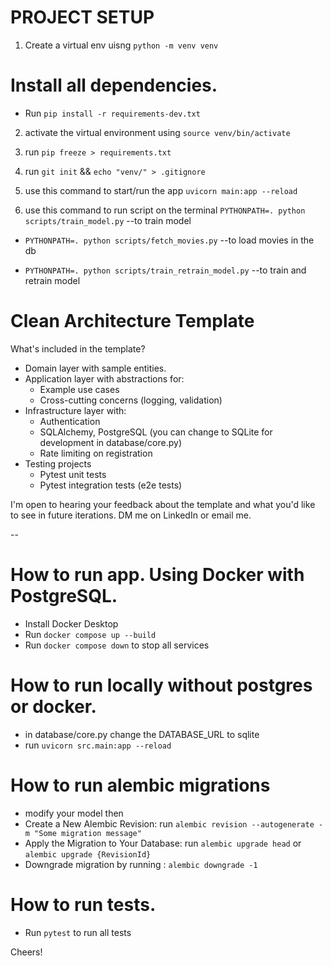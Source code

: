 # PROJECT SETUP
1. Create a virtual env uisng  `python -m venv venv`


# Install all dependencies.
- Run `pip install -r requirements-dev.txt`

2. activate the virtual environment using  `source venv/bin/activate`

4. run `pip freeze > requirements.txt` 

5. run `git init` &&  `echo "venv/" > .gitignore`

6. use this command to start/run the app  `uvicorn main:app --reload`

7. use this command to run script on the terminal `PYTHONPATH=. python scripts/train_model.py` --to train model
- `PYTHONPATH=. python scripts/fetch_movies.py` --to load movies in the db
 
- `PYTHONPATH=. python scripts/train_retrain_model.py` --to train and retrain model



# Clean Architecture Template

What's included in the template?

- Domain layer with sample entities.
- Application layer with abstractions for:
  - Example use cases
  - Cross-cutting concerns (logging, validation)
- Infrastructure layer with:
  - Authentication
  - SQLAlchemy, PostgreSQL (you can change to SQLite for development in database/core.py)
  - Rate limiting on registration
- Testing projects
  - Pytest unit tests
  - Pytest integration tests (e2e tests)

I'm open to hearing your feedback about the template and what you'd like to see in future iterations. DM me on LinkedIn or email me.

--


# How to run app. Using Docker with PostgreSQL.
- Install Docker Desktop
- Run `docker compose up --build`
- Run `docker compose down` to stop all services

# How to run locally without postgres or docker.
- in database/core.py change the DATABASE_URL to sqlite
- run `uvicorn src.main:app --reload`


# How to run  alembic migrations
- modify your model then
- Create a New Alembic Revision:  run `alembic revision --autogenerate -m "Some migration message"`
- Apply the Migration to Your Database: run `alembic upgrade head` or `alembic upgrade {RevisionId}`
- Downgrade migration by running : `alembic downgrade -1`

# How to run tests.
- Run `pytest` to run all tests


Cheers!